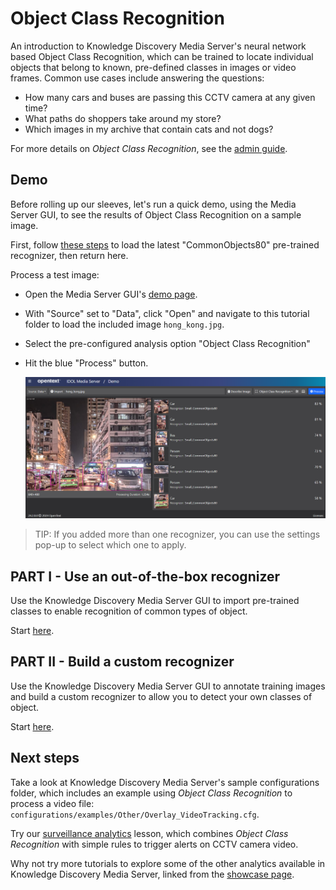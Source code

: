 # Object Class Recognition

An introduction to Knowledge Discovery Media Server's neural network based Object Class Recognition, which can be trained to locate individual objects that belong to known, pre-defined classes in images or video frames.  Common use cases include answering the questions:

- How many cars and buses are passing this CCTV camera at any given time?
- What paths do shoppers take around my store?
- Which images in my archive that contain cats and not dogs?

For more details on *Object Class Recognition*, see the [admin guide](https://www.microfocus.com/documentation/idol/knowledge-discovery-25.3/MediaServer_25.3_Documentation/Help/Content/Operations/Analyze/ObjectLocalization.htm).

## Demo

Before rolling up our sleeves, let's run a quick demo, using the Media Server GUI, to see the results of Object Class Recognition on a sample image.

First, follow [these steps](./PART_I.md#import-pre-defined-recognizers) to load the latest "CommonObjects80" pre-trained recognizer, then return here.

Process a test image:

- Open the Media Server GUI's [demo page](http://localhost:14000/a=gui#/demo).
- With "Source" set to "Data", click "Open" and navigate to this tutorial folder to load the included image `hong_kong.jpg`.
- Select the pre-configured analysis option "Object Class Recognition"
- Hit the blue "Process" button.

    ![gui-demo](./figs/gui-demo.png)

> TIP: If you added more than one recognizer, you can use the settings pop-up to select which one to apply.

## PART I - Use an out-of-the-box recognizer

Use the Knowledge Discovery Media Server GUI to import pre-trained classes to enable recognition of common types of object.

Start [here](./PART_I.md).

## PART II - Build a custom recognizer

Use the Knowledge Discovery Media Server GUI to annotate training images and build a custom recognizer to allow you to detect your own classes of object.

Start [here](./PART_II.md).

## Next steps

Take a look at Knowledge Discovery Media Server's sample configurations folder, which includes an example using *Object Class Recognition* to process a video file: `configurations/examples/Other/Overlay_VideoTracking.cfg`.

Try our [surveillance analytics](../surveillance/README.md) lesson, which combines *Object Class Recognition* with simple rules to trigger alerts on CCTV camera video.

Why not try more tutorials to explore some of the other analytics available in Knowledge Discovery Media Server, linked from the [showcase page](../README.md).

